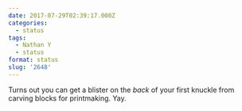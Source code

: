 ```yaml
---
date: 2017-07-29T02:39:17.000Z
categories:
  - status
tags:
  - Nathan Y
  - status
format: status
slug: '2648'
---
```

Turns out you can get a blister on the _back_ of your first knuckle from carving blocks for printmaking. Yay.
